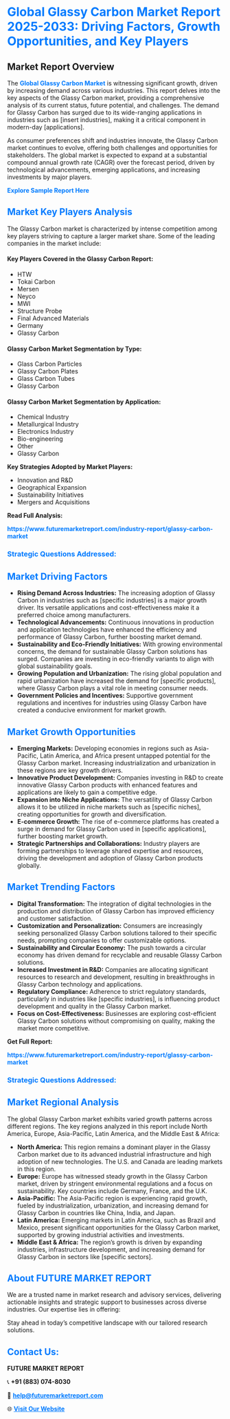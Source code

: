 <h1 style="color: #007BFF;">Global Glassy Carbon Market Report 2025-2033: Driving Factors, Growth Opportunities, and Key Players</h1>

<section id="overview">
<h2>Market Report Overview</h2>
<p>The <a href="https://www.futuremarketreport.com/industry-report/glassy-carbon-market" style="color: #007BFF; text-decoration: none;"><strong>Global Glassy Carbon Market</strong></a> is witnessing significant growth, driven by increasing demand across various industries. This report delves into the key aspects of the Glassy Carbon market, providing a comprehensive analysis of its current status, future potential, and challenges. The demand for Glassy Carbon has surged due to its wide-ranging applications in industries such as [insert industries], making it a critical component in modern-day [applications].</p>
<p>As consumer preferences shift and industries innovate, the Glassy Carbon market continues to evolve, offering both challenges and opportunities for stakeholders. The global market is expected to expand at a substantial compound annual growth rate (CAGR) over the forecast period, driven by technological advancements, emerging applications, and increasing investments by major players.</p>
</section>

<section id="overview">
<p><a href="https://www.futuremarketreport.com/request-sample/reportId=100245" style="color: #007BFF; text-decoration: none;"><strong>Explore Sample Report Here</strong></a></p>
</section>

<section id="key-players">
<h2 style="color: #007BFF;">Market Key Players Analysis</h2>
<p>The Glassy Carbon market is characterized by intense competition among key players striving to capture a larger market share. Some of the leading companies in the market include:</p>
<h4>Key Players Covered in the Glassy Carbon Report:</h4>
<ul><li>HTW</li><li>Tokai Carbon</li><li>Mersen</li><li>Neyco</li><li>MWI</li><li>Structure Probe</li><li>Final Advanced Materials</li><li>Germany</li><li>Glassy Carbon</li></ul>
<h4>Glassy Carbon Market Segmentation by Type:</h4>
<ul><li>Glass Carbon Particles</li><li>Glassy Carbon Plates</li><li>Glass Carbon Tubes</li><li>Glassy Carbon</li></ul>

<h4>Glassy Carbon Market Segmentation by Application:</h4>
<ul><li>Chemical Industry</li><li>Metallurgical Industry</li><li>Electronics Industry</li><li>Bio-engineering</li><li>Other</li><li>Glassy Carbon</li></ul>
<p><strong>Key Strategies Adopted by Market Players:</strong></p>
<ul>
<li>Innovation and R&D</li>
<li>Geographical Expansion</li>
<li>Sustainability Initiatives</li>
<li>Mergers and Acquisitions</li>
</ul>
</section>

<section>
<p><strong>Read Full Analysis: </strong></p><a href="https://www.futuremarketreport.com/industry-report/glassy-carbon-market" style="color: #007BFF; text-decoration: none;"><strong>https://www.futuremarketreport.com/industry-report/glassy-carbon-market</strong></a>
<h3 style="color: #007BFF;">Strategic Questions Addressed:</h3>
</section>

<section id="driving-factors">
<h2 style="color: #007BFF;">Market Driving Factors</h2>
<ul>
<li><strong>Rising Demand Across Industries:</strong> The increasing adoption of Glassy Carbon in industries such as [specific industries] is a major growth driver. Its versatile applications and cost-effectiveness make it a preferred choice among manufacturers.</li>
<li><strong>Technological Advancements:</strong> Continuous innovations in production and application technologies have enhanced the efficiency and performance of Glassy Carbon, further boosting market demand.</li>
<li><strong>Sustainability and Eco-Friendly Initiatives:</strong> With growing environmental concerns, the demand for sustainable Glassy Carbon solutions has surged. Companies are investing in eco-friendly variants to align with global sustainability goals.</li>
<li><strong>Growing Population and Urbanization:</strong> The rising global population and rapid urbanization have increased the demand for [specific products], where Glassy Carbon plays a vital role in meeting consumer needs.</li>
<li><strong>Government Policies and Incentives:</strong> Supportive government regulations and incentives for industries using Glassy Carbon have created a conducive environment for market growth.</li>
</ul>
</section>

<section id="growth-opportunities">
<h2 style="color: #007BFF;">Market Growth Opportunities</h2>
<ul>
<li><strong>Emerging Markets:</strong> Developing economies in regions such as Asia-Pacific, Latin America, and Africa present untapped potential for the Glassy Carbon market. Increasing industrialization and urbanization in these regions are key growth drivers.</li>
<li><strong>Innovative Product Development:</strong> Companies investing in R&D to create innovative Glassy Carbon products with enhanced features and applications are likely to gain a competitive edge.</li>
<li><strong>Expansion into Niche Applications:</strong> The versatility of Glassy Carbon allows it to be utilized in niche markets such as [specific niches], creating opportunities for growth and diversification.</li>
<li><strong>E-commerce Growth:</strong> The rise of e-commerce platforms has created a surge in demand for Glassy Carbon used in [specific applications], further boosting market growth.</li>
<li><strong>Strategic Partnerships and Collaborations:</strong> Industry players are forming partnerships to leverage shared expertise and resources, driving the development and adoption of Glassy Carbon products globally.</li>
</ul>
</section>

<section id="trending-factors">
<h2 style="color: #007BFF;">Market Trending Factors</h2>
<ul>
<li><strong>Digital Transformation:</strong> The integration of digital technologies in the production and distribution of Glassy Carbon has improved efficiency and customer satisfaction.</li>
<li><strong>Customization and Personalization:</strong> Consumers are increasingly seeking personalized Glassy Carbon solutions tailored to their specific needs, prompting companies to offer customizable options.</li>
<li><strong>Sustainability and Circular Economy:</strong> The push towards a circular economy has driven demand for recyclable and reusable Glassy Carbon solutions.</li>
<li><strong>Increased Investment in R&D:</strong> Companies are allocating significant resources to research and development, resulting in breakthroughs in Glassy Carbon technology and applications.</li>
<li><strong>Regulatory Compliance:</strong> Adherence to strict regulatory standards, particularly in industries like [specific industries], is influencing product development and quality in the Glassy Carbon market.</li>
<li><strong>Focus on Cost-Effectiveness:</strong> Businesses are exploring cost-efficient Glassy Carbon solutions without compromising on quality, making the market more competitive.</li>
</ul>
</section>

<section>
<p><strong>Get Full Report: </strong></p><a href="https://www.futuremarketreport.com/industry-report/glassy-carbon-market" style="color: #007BFF; text-decoration: none;"><strong>https://www.futuremarketreport.com/industry-report/glassy-carbon-market</strong></a>
<h3 style="color: #007BFF;">Strategic Questions Addressed:</h3>
</section>


<section id="regional-analysis">
<h2 style="color: #007BFF;">Market Regional Analysis</h2>
<p>The global Glassy Carbon market exhibits varied growth patterns across different regions. The key regions analyzed in this report include North America, Europe, Asia-Pacific, Latin America, and the Middle East & Africa:</p>
<ul>
<li><strong>North America:</strong> This region remains a dominant player in the Glassy Carbon market due to its advanced industrial infrastructure and high adoption of new technologies. The U.S. and Canada are leading markets in this region.</li>
<li><strong>Europe:</strong> Europe has witnessed steady growth in the Glassy Carbon market, driven by stringent environmental regulations and a focus on sustainability. Key countries include Germany, France, and the U.K.</li>
<li><strong>Asia-Pacific:</strong> The Asia-Pacific region is experiencing rapid growth, fueled by industrialization, urbanization, and increasing demand for Glassy Carbon in countries like China, India, and Japan.</li>
<li><strong>Latin America:</strong> Emerging markets in Latin America, such as Brazil and Mexico, present significant opportunities for the Glassy Carbon market, supported by growing industrial activities and investments.</li>
<li><strong>Middle East & Africa:</strong> The region’s growth is driven by expanding industries, infrastructure development, and increasing demand for Glassy Carbon in sectors like [specific sectors].</li>
</ul>
</section>

<footer>
<h2 style="color: #007BFF;">About FUTURE MARKET REPORT</h2>
<p>We are a trusted name in market research and advisory services, delivering actionable insights and strategic support to businesses across diverse industries. Our expertise lies in offering:</p>

<p>Stay ahead in today’s competitive landscape with our tailored research solutions.</p>

<h2 style="color: #007BFF;">Contact Us:</h2>
<p><strong>FUTURE MARKET REPORT</strong></p>
<p>📞 <strong>+91 (883) 074-8030</strong></p>
<p>📧 <strong><a href="mailto:help@futuremarketreport.com" style="color: #007BFF;">help@futuremarketreport.com</a></strong></p>
<p>🌐 <strong><a href="https://www.futuremarketreport.com/" style="color: #007BFF;">Visit Our Website</a></strong></p>
</footer>